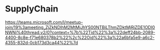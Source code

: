 # SupplyChain


https://teams.microsoft.com/l/meetup-join/19%3ameeting_ZjZkNDlhM2MtMjJhYS00NTBiLThmZDktMjRiZDE1ODI0NWNi%40thread.v2/0?context=%7b%22Tid%22%3a%22deff24bb-2089-4400-8c8e-f71e680378b2%22%2c%22Oid%22%3a%22a6bfa5e9-a6c2-4355-832d-0cb173d3ca44%22%7d
